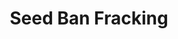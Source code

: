 ---
layout: project
title: Seed Ban Fracking
name_for_thumbnail: Seed Ban<br>Fracking
client: Seed Ban Fracking
thumbnail_image: /uploads/site-image-seed-ban-fracking.png
header_image: /uploads/site-image-seed-ban-fracking.png
platforms: [NationBuilder, Aware v2]
year: 2017
roles: Frontend & backend development
web:
  launch_url: https://nt.seedmob.org.au/
  images:
    - /uploads/site-web-seed-ban-fracking.png
type: Campaign Website
category: Coded for Code Nation Australia
tags: [Campaign Platform, Theme Dark]
type_slug: project
order: 15
---